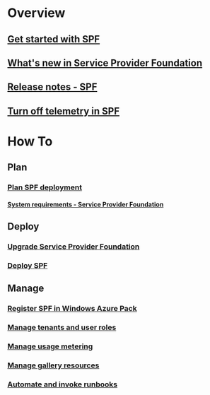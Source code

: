 # Overview
## [Get started with SPF](overview.md)
## [What's new in Service Provider Foundation ](whats-new-in-spf.md)
## [Release notes - SPF](release-notes-spf.md)
## [Turn off telemetry in SPF](turn-off-telemetry.md)
# How To
## Plan
### [Plan SPF deployment](plan-spf.md)
#### [System requirements - Service Provider Foundation ](system-requirements-spf.md)
## Deploy
### [Upgrade Service Provider Foundation](upgrade-spf.md)
### [Deploy SPF](deploy-spf.md)
## Manage
### [Register SPF in Windows Azure Pack](manage-register-spf.md)
### [Manage tenants and user roles](manage-tenants.md)
### [Manage usage metering](manage-usage-metering.md)
### [Manage gallery resources](manage-gallery.md)
### [Automate and invoke runbooks](manage-runbooks.md)
